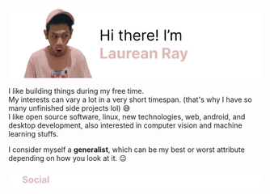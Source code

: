 ![banner](https://raw.githubusercontent.com/laureanray/laureanray/master/banner.png) 

I like building things during my free time.  
My interests can vary a lot in a very short timespan. (that's why I have so many unfinished side projects lol) :sweat_smile:  
I like open source software, linux, new technologies, web, android, and desktop development, also interested in computer vision and machine learning stuffs.  

I consider myself a **generalist**, which can be my best or worst attribute depending on how you look at it. :wink:

![social](https://raw.githubusercontent.com/laureanray/laureanray/master/social.png) 
